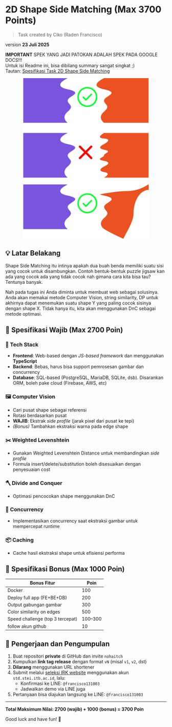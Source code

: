 # 2D Shape Side Matching (Max 3700 Points)

> Task created by Ciko (Raden Francisco)

version **23 Juli 2025**

**IMPORTANT** SPEK YANG JADI PATOKAN ADALAH SPEK PADA GOOGLE DOCS!!!   
Untuk isi Readme ini, bisa dibilang summary sangat singkat ;)  
Tautan: [Spesifikasi Task 2D Shape Side Matching](https://docs.google.com/document/d/1UPctVxxkW7ja9wHAhP--Q0Ap2XpT4ESxrg8td5NTxFs/edit?tab=t.0)

<div align="center">
<img src="image/shape-side-matching.png" alt="2D Shape Side Matching" height=500/>
</div>

## 💡 Latar Belakang

Shape Side Matching itu intinya apakah dua buah benda memiliki suatu sisi yang cocok untuk disambungkan. Contoh bentuk-bentuk puzzle jigsaw kan ada yang cocok ada yang tidak cocok nah gimana cara kita bisa tau? Tentunya banyak.

Nah pada tugas ini Anda diminta untuk membuat web sebagai solusinya. Anda akan memakai metode Computer Vision, string similarity, DP untuk akhirnya dapat menemukan suatu shape Y yang paling cocok sisinya dengan shape X. Tidak hanya itu, kita akan menggunakan DnC sebagai metode optimasi.

## 🧩 Spesifikasi Wajib (Max 2700 Poin)

### 🔧 Tech Stack

- **Frontend**: Web-based dengan _JS-based framework_ dan menggunakan **TypeScript**
- **Backend**: Bebas, harus bisa support pemrosesan gambar dan concurrency
- **Database**: SQL-based (PostgreSQL, MariaDB, SQLite, dsb). Disarankan ORM, boleh pake cloud (Firebase, AWS, etc)

### 🖼️ Computer Vision

- Cari pusat shape sebagai referensi
- Rotasi berdasarkan pusat
- **WAJIB**: Ekstrak _side profile_ (jarak pixel dari pusat ke tepi)
- _(Bonus)_ Tambahkan ekstraksi warna pada edge shape

### ✂️ Weighted Levenshtein

- Gunakan Weighted Levenshtein Distance untuk membandingkan _side profile_
- Formula insert/delete/substitution boleh disesuaikan dengan penyesuaian cost

### 🪓 Divide and Conquer

- Optimasi pencocokan shape menggunakan DnC

### 🚀 Concurrency

- Implementasikan concurrency saat ekstraksi gambar untuk mempercepat runtime

### 📦 Caching

- Cache hasil ekstraksi shape untuk efisiensi performa

## 🎁 Spesifikasi Bonus (Max 1000 Poin)

| Bonus Fitur                      | Poin    |
| -------------------------------- | ------- |
| Docker                           | 100     |
| Deploy full app (FE+BE+DB)       | 200     |
| Output gabungan gambar           | 300     |
| Color similarity on edges        | 500     |
| Speed challenge (top 3 tercepat) | 100–300 |
| follow akun github | 10      |

## 📂 Pengerjaan dan Pengumpulan

1. Buat repositori **private** di GitHub dan invite `nohaitch`
2. Kumpulkan **link tag release** dengan format `vN` (misal `v1`, `v2`, dst)
3. **Dilarang** menggunakan URL shortener
4. Submit melalui [seleksi IRK website](https://seleksi-irk-2025.vercel.app/) menggunakan akun `std.stei.itb.ac.id`, lalu:
   - Konfirmasi ke LINE: `@francisco131003`
   - Jadwalkan demo via LINE juga
5. Pertanyaan bisa diajukan langsung ke LINE: `@francisco131003`

---

**Total Maksimum Nilai: 2700 (wajib) + 1000 (bonus) = 3700 Poin**

Good luck and have fun! 🚀
